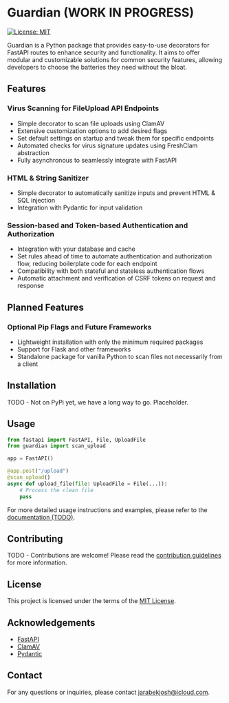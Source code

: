 # Guardian (WORK IN PROGRESS)

[![License: MIT](https://img.shields.io/badge/License-MIT-yellow.svg)](https://opensource.org/licenses/MIT)

Guardian is a Python package that provides easy-to-use decorators for FastAPI routes to enhance security and functionality. It aims to offer modular and customizable solutions for common security features, allowing developers to choose the batteries they need without the bloat.

## Features

### Virus Scanning for FileUpload API Endpoints
- Simple decorator to scan file uploads using ClamAV
- Extensive customization options to add desired flags
- Set default settings on startup and tweak them for specific endpoints
- Automated checks for virus signature updates using FreshClam abstraction
- Fully asynchronous to seamlessly integrate with FastAPI

### HTML & String Sanitizer
- Simple decorator to automatically sanitize inputs and prevent HTML & SQL injection
- Integration with Pydantic for input validation

### Session-based and Token-based Authentication and Authorization
- Integration with your database and cache
- Set rules ahead of time to automate authentication and authorization flow, reducing boilerplate code for each endpoint
- Compatibility with both stateful and stateless authentication flows
- Automatic attachment and verification of CSRF tokens on request and response

## Planned Features

### Optional Pip Flags and Future Frameworks
- Lightweight installation with only the minimum required packages
- Support for Flask and other frameworks
- Standalone package for vanilla Python to scan files not necessarily from a client

## Installation
TODO - Not on PyPi yet, we have a long way to go. Placeholder.

## Usage

```python
from fastapi import FastAPI, File, UploadFile
from guardian import scan_upload

app = FastAPI()

@app.post("/upload")
@scan_upload()
async def upload_file(file: UploadFile = File(...)):
    # Process the clean file
    pass
```

For more detailed usage instructions and examples, please refer to the [documentation (TODO)](google.com).

## Contributing

TODO - Contributions are welcome! Please read the [contribution guidelines](CONTRIBUTING.md) for more information.

## License

This project is licensed under the terms of the [MIT License](LICENSE).

## Acknowledgements

- [FastAPI](https://fastapi.tiangolo.com/)
- [ClamAV](https://www.clamav.net/)
- [Pydantic](https://pydantic-docs.helpmanual.io/)

## Contact

For any questions or inquiries, please contact [jarabekjosh@icloud.com](mailto:jarabekjosh@icloud.com).